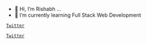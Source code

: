 - 👋 Hi, I’m Rishabh ...
- 🌱 I’m currently learning Full Stack Web Development

 <code><a href="https://twitter.com/rishabhdasgupta">Twitter</a></code>

 <code>[Twitter](https://github.com/rishabhdasu)</code>

<!---
rishabhdasu/rishabhdasu is a ✨ special ✨ repository because its `README.md` (this file) appears on your GitHub profile.
You can click the Preview link to take a look at your changes.
--->

